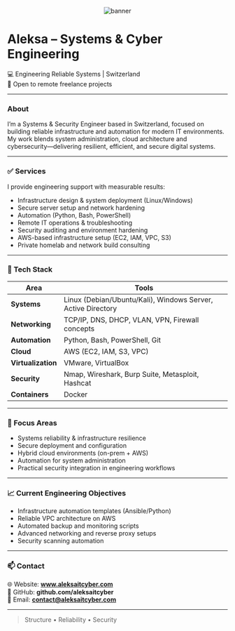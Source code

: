 <p align="center">
  <img src="https://github.com/aleksaitcyber/-assets-banner-placeholder.txt/blob/main/banner.png" alt="banner">
</p>

# Aleksa – Systems & Cyber Engineering
💻 Engineering Reliable Systems | Switzerland  
🚀 Open to remote freelance projects

---

### About
I’m a Systems & Security Engineer based in Switzerland, focused on building reliable infrastructure and automation for modern IT environments.  
My work blends system administration, cloud architecture and cybersecurity—delivering resilient, efficient, and secure digital systems.

---

### ✅ Services
I provide engineering support with measurable results:

- Infrastructure design & system deployment (Linux/Windows)
- Secure server setup and network hardening
- Automation (Python, Bash, PowerShell)
- Remote IT operations & troubleshooting
- Security auditing and environment hardening
- AWS-based infrastructure setup (EC2, IAM, VPC, S3)
- Private homelab and network build consulting

---

### 🧠 Tech Stack

| Area | Tools |
|------|-------|
| **Systems** | Linux (Debian/Ubuntu/Kali), Windows Server, Active Directory |
| **Networking** | TCP/IP, DNS, DHCP, VLAN, VPN, Firewall concepts |
| **Automation** | Python, Bash, PowerShell, Git |
| **Cloud** | AWS (EC2, IAM, S3, VPC) |
| **Virtualization** | VMware, VirtualBox |
| **Security** | Nmap, Wireshark, Burp Suite, Metasploit, Hashcat |
| **Containers** | Docker |

---

### 🔧 Focus Areas
- Systems reliability & infrastructure resilience  
- Secure deployment and configuration  
- Hybrid cloud environments (on-prem + AWS)  
- Automation for system administration  
- Practical security integration in engineering workflows  

---

### 📈 Current Engineering Objectives
- Infrastructure automation templates (Ansible/Python)
- Reliable VPC architecture on AWS
- Automated backup and monitoring scripts
- Advanced networking and reverse proxy setups
- Security scanning automation

---

### 📫 Contact
🌐 Website: **www.aleksaitcyber.com**  
🔗 GitHub: **github.com/aleksaitcyber**  
📧 Email: **contact@aleksaitcyber.com**
 
---

> Structure • Reliability • Security
